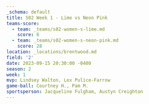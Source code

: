 ```yaml
---
_schema: default
title: S02 Week 1 - Lime vs Neon Pink
teams-score:
  - team: _teams/s02-women-s-lime.md
    score: 6
  - team: _teams/s02-women-s-neon-pink.md
    score: 28
location: _locations/brentwood.md
field: '2'
date: 2023-09-15 20:30:00 -0400
season: 2
week: 1
mvp: Lindsey Walton, Lex Pulice-Farrow
game-ball: Courtney H., Pam M.
sportsperson: Jacqueline Fulgham, Austyn Creighton
---
```

